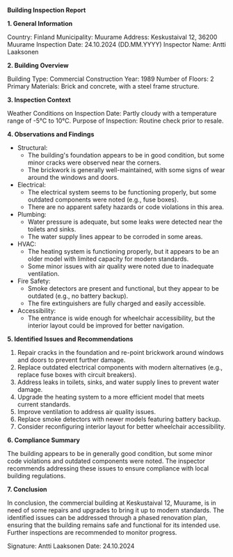 **Building Inspection Report**

**1. General Information**

Country: Finland
Municipality: Muurame
Address: Keskustaival 12, 36200 Muurame
Inspection Date: 24.10.2024 (DD.MM.YYYY)
Inspector Name: Antti Laaksonen

**2. Building Overview**

Building Type: Commercial
Construction Year: 1989
Number of Floors: 2
Primary Materials: Brick and concrete, with a steel frame structure.

**3. Inspection Context**

Weather Conditions on Inspection Date: Partly cloudy with a temperature range of -5°C to 10°C.
Purpose of Inspection: Routine check prior to resale.

**4. Observations and Findings**

* Structural:
	+ The building's foundation appears to be in good condition, but some minor cracks were observed near the corners.
	+ The brickwork is generally well-maintained, with some signs of wear around the windows and doors.
* Electrical:
	+ The electrical system seems to be functioning properly, but some outdated components were noted (e.g., fuse boxes).
	+ There are no apparent safety hazards or code violations in this area.
* Plumbing:
	+ Water pressure is adequate, but some leaks were detected near the toilets and sinks.
	+ The water supply lines appear to be corroded in some areas.
* HVAC:
	+ The heating system is functioning properly, but it appears to be an older model with limited capacity for modern standards.
	+ Some minor issues with air quality were noted due to inadequate ventilation.
* Fire Safety:
	+ Smoke detectors are present and functional, but they appear to be outdated (e.g., no battery backup).
	+ The fire extinguishers are fully charged and easily accessible.
* Accessibility:
	+ The entrance is wide enough for wheelchair accessibility, but the interior layout could be improved for better navigation.

**5. Identified Issues and Recommendations**

1. Repair cracks in the foundation and re-point brickwork around windows and doors to prevent further damage.
2. Replace outdated electrical components with modern alternatives (e.g., replace fuse boxes with circuit breakers).
3. Address leaks in toilets, sinks, and water supply lines to prevent water damage.
4. Upgrade the heating system to a more efficient model that meets current standards.
5. Improve ventilation to address air quality issues.
6. Replace smoke detectors with newer models featuring battery backup.
7. Consider reconfiguring interior layout for better wheelchair accessibility.

**6. Compliance Summary**

The building appears to be in generally good condition, but some minor code violations and outdated components were noted. The inspector recommends addressing these issues to ensure compliance with local building regulations.

**7. Conclusion**

In conclusion, the commercial building at Keskustaival 12, Muurame, is in need of some repairs and upgrades to bring it up to modern standards. The identified issues can be addressed through a phased renovation plan, ensuring that the building remains safe and functional for its intended use. Further inspections are recommended to monitor progress.

Signature: Antti Laaksonen
Date: 24.10.2024